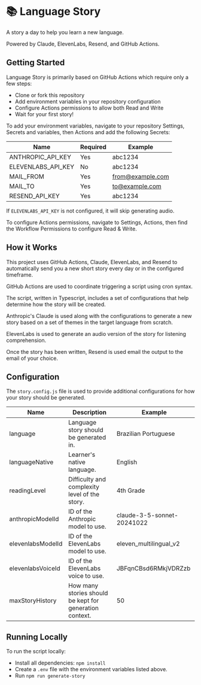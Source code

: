 # 📚 Language Story

A story a day to help you learn a new language.

Powered by Claude, ElevenLabs, Resend, and GitHub Actions.

## Getting Started

Language Story is primarily based on GitHub Actions which require only a few steps:

- Clone or fork this repository
- Add environment variables in your repository configuration
- Configure Actions permissions to allow both Read and Write
- Wait for your first story!

To add your environment variables, navigate to your repository Settings, Secrets and
variables, then Actions and add the following Secrets:

| Name              | Required | Example          |
| ----------------- | -------- | ---------------- |
| ANTHROPIC_API_KEY | Yes      | abc1234          |
| ELEVENLABS_API_KEY| No       | abc1234          |
| MAIL_FROM         | Yes      | from@example.com |
| MAIL_TO           | Yes      | to@example.com   |
| RESEND_API_KEY    | Yes      | abc1234          |

If `ELEVENLABS_API_KEY` is not configured, it will skip generating audio.

To configure Actions permissions, navigate to Settings, Actions, then find the Workflow Permissions to configure Read & Write.

## How it Works

This project uses GitHub Actions, Claude, ElevenLabs, and Resend to automatically send you a new short
story every day or in the configured timeframe.

GitHub Actions are used to coordinate triggering a script using cron syntax.

The script, written in Typescript, includes a set of configurations that help determine
how the story will be created.

Anthropic's Claude is used along with the configurations to generate a new story
based on a set of themes in the target language from scratch.

ElevenLabs is used to generate an audio version of the story for listening comprehension.

Once the story has been written, Resend is used email the output to the email of your choice.

## Configuration

The `story.config.js` file is used to provide additional configurations for how your story
should be generated.

| Name            | Description                                  | Example               |
| --------------- | -------------------------------------------- | --------------------- |
| language        | Language story should be generated in.       | Brazilian Portuguese  |
| languageNative  | Learner's native language.                   | English               |
| readingLevel    | Difficulty and complexity level of the story.| 4th Grade             | 
| anthropicModelId| ID of the Anthropic model to use.            | claude-3-5-sonnet-20241022 |
| elevenlabsModelId| ID of the ElevenLabs model to use.          | eleven_multilingual_v2 |
| elevenlabsVoiceId| ID of the ElevenLabs voice to use.          | JBFqnCBsd6RMkjVDRZzb  |
| maxStoryHistory | How many stories should be kept for generation context. | 50         |

## Running Locally

To run the script locally:

- Install all dependencies: `npm install`
- Create a `.env` file with the environment variables listed above.
- Run `npm run generate-story`
